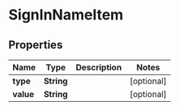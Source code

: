 
# SignInNameItem

## Properties
Name | Type | Description | Notes
------------ | ------------- | ------------- | -------------
**type** | **String** |  |  [optional]
**value** | **String** |  |  [optional]



